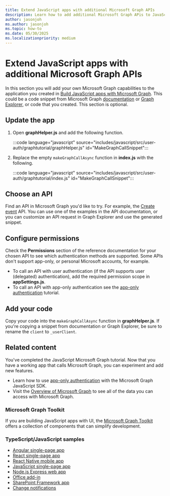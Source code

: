 ```yaml
---
title: Extend JavaScript apps with additional Microsoft Graph APIs
description: Learn how to add additional Microsoft Graph APis to JavaScript apps
author: jasonjoh
ms.author: jasonjoh
ms.topic: how-to
ms.date: 05/30/2025
ms.localizationpriority: medium
---
```


# Extend JavaScript apps with additional Microsoft Graph APIs

In this section you will add your own Microsoft Graph capabilities to the application you created in [Build JavaScript apps with Microsoft Graph](javascript.md). This could be a code snippet from Microsoft Graph [documentation](/graph/api/overview) or [Graph Explorer](https://developer.microsoft.com/graph/graph-explorer), or code that you created. This section is optional.

## Update the app

1. Open **graphHelper.js** and add the following function.

    :::code language="javascript" source="includes/javascript/src/user-auth/graphtutorial/graphHelper.js" id="MakeGraphCallSnippet":::

1. Replace the empty `makeGraphCallAsync` function in **index.js** with the following.

    :::code language="javascript" source="includes/javascript/src/user-auth/graphtutorial/index.js" id="MakeGraphCallSnippet":::

## Choose an API

Find an API in Microsoft Graph you'd like to try. For example, the [Create event](/graph/api/user-post-events) API. You can use one of the examples in the API documentation, or you can customize an API request in Graph Explorer and use the generated snippet.

## Configure permissions

Check the **Permissions** section of the reference documentation for your chosen API to see which authentication methods are supported. Some APIs don't support app-only, or personal Microsoft accounts, for example.

- To call an API with user authentication (if the API supports user (delegated) authentication), add the required permission scope in **appSettings.js**.
- To call an API with app-only authentication see the [app-only authentication](javascript-app-only.md) tutorial.

## Add your code

Copy your code into the `makeGraphCallAsync` function in **graphHelper.js**. If you're copying a snippet from documentation or Graph Explorer, be sure to rename the `client` to `_userClient`.

## Related content

You've completed the JavaScript Microsoft Graph tutorial. Now that you have a working app that calls Microsoft Graph, you can experiment and add new features.

- Learn how to use [app-only authentication](javascript-app-only.md) with the Microsoft Graph JavaScript SDK.
- Visit the [Overview of Microsoft Graph](/graph/overview) to see all of the data you can access with Microsoft Graph.

### Microsoft Graph Toolkit

If you are building JavaScript apps with UI, the [Microsoft Graph Toolkit](/graph/toolkit/overview) offers a collection of components that can simplify development.

### TypeScript/JavaScript samples

- [Angular single-page app](https://github.com/microsoftgraph/msgraph-training-angularspa)
- [React single-page app](https://github.com/microsoftgraph/msgraph-training-reactspa)
- [React Native mobile app](https://github.com/microsoftgraph/msgraph-training-react-native)
- [JavaScript single-page app](https://github.com/microsoftgraph/msgraph-training-javascriptspa)
- [Node.js Express web app](https://github.com/microsoftgraph/msgraph-training-nodeexpressapp)
- [Office add-in](https://github.com/microsoftgraph/msgraph-training-office-addin)
- [SharePoint Framework app](https://github.com/microsoftgraph/msgraph-training-spfx)
- [Change notifications](https://github.com/microsoftgraph/nodejs-webhooks-sample)
